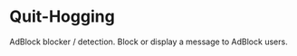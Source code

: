 Quit-Hogging
============

AdBlock blocker / detection. Block or display a message to AdBlock users.
